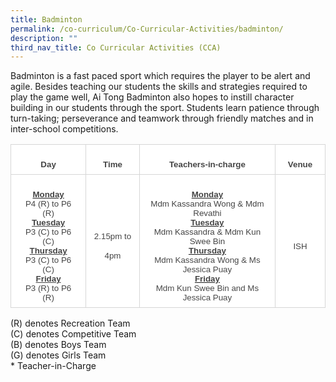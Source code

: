 ```yaml
---
title: Badminton
permalink: /co-curriculum/Co-Curricular-Activities/badminton/
description: ""
third_nav_title: Co Curricular Activities (CCA)
---
```

Badminton is a fast paced sport which requires the player to be alert and agile. Besides teaching our students the skills and strategies required to play the game well, Ai Tong Badminton also hopes to instill&nbsp;character building in our students through the sport. Students learn patience through turn-taking; perseverance and teamwork through friendly matches and in inter-school competitions.




<table style="background:white;border-collapse:collapse;mso-table-layout-alt:fixed;
 border:none;mso-border-alt:solid #AAAAAA .75pt;mso-yfti-tbllook:1184;
 mso-padding-alt:0in 0in 0in 0in" width="540" cellpadding="0" cellspacing="0" border="1" class="MsoNormalTable"><tbody><tr style="mso-yfti-irow:0;mso-yfti-firstrow:yes;height:12.6pt"><td style="width:89.85pt;border:solid #D6D6D6 1.0pt;mso-border-alt:
  solid #D6D6D6 .25pt;mso-border-bottom-alt:solid #D6D6D6 .75pt;padding:6.0pt 9.0pt 6.0pt 9.0pt;
  height:12.6pt" width="120"><p style="margin-bottom:0in;text-align:center;
  line-height:normal" align="center" class="MsoNormal"><b><span style="font-size:10.0pt;font-family:&quot;Arial&quot;,sans-serif;
  mso-fareast-font-family:&quot;Times New Roman&quot;;color:#454545">Day</span></b></p></td><td style="width:.75in;border:solid #D6D6D6 1.0pt;border-left:none;
  mso-border-left-alt:solid #D6D6D6 .25pt;mso-border-alt:solid #D6D6D6 .25pt;
  mso-border-bottom-alt:solid #D6D6D6 .75pt;padding:6.0pt 9.0pt 6.0pt 9.0pt;
  height:12.6pt" width="72"><p style="margin-bottom:0in;text-align:center;
  line-height:normal" align="center" class="MsoNormal"><b><span style="font-size:10.0pt;font-family:&quot;Arial&quot;,sans-serif;
  mso-fareast-font-family:&quot;Times New Roman&quot;;color:#454545">Time</span></b><span style="font-size:10.0pt;font-family:&quot;Arial&quot;,sans-serif;mso-fareast-font-family:
  &quot;Times New Roman&quot;;color:#454545"></span></p></td><td style="width:211.5pt;border:solid #D6D6D6 1.0pt;border-left:
  none;mso-border-left-alt:solid #D6D6D6 .25pt;mso-border-alt:solid #D6D6D6 .25pt;
  mso-border-bottom-alt:solid #D6D6D6 .75pt;padding:6.0pt 9.0pt 6.0pt 9.0pt;
  height:12.6pt" width="282"><p style="margin-bottom:0in;text-align:center;
  line-height:normal" align="center" class="MsoNormal"><b><span style="font-size:10.0pt;font-family:&quot;Arial&quot;,sans-serif;
  mso-fareast-font-family:&quot;Times New Roman&quot;;color:#454545">Teachers-in-charge</span></b></p></td><td style="width:49.5pt;border:solid #D6D6D6 1.0pt;border-left:none;
  mso-border-left-alt:solid #D6D6D6 .25pt;mso-border-alt:solid #D6D6D6 .25pt;
  mso-border-bottom-alt:solid #D6D6D6 .75pt;padding:6.0pt 9.0pt 6.0pt 9.0pt;
  height:12.6pt" width="66"><p style="margin-bottom:0in;text-align:center;
  line-height:normal" align="center" class="MsoNormal"><b><span style="font-size:10.0pt;font-family:&quot;Arial&quot;,sans-serif;
  mso-fareast-font-family:&quot;Times New Roman&quot;;color:#454545">Venue</span></b><span style="font-size:10.0pt;font-family:&quot;Arial&quot;,sans-serif;mso-fareast-font-family:
  &quot;Times New Roman&quot;;color:#454545"></span></p></td></tr><tr style="mso-yfti-irow:1;mso-yfti-lastrow:yes;height:103.2pt"><td style="width:89.85pt;border:solid #D6D6D6 1.0pt;border-top:
  none;mso-border-top-alt:solid #D6D6D6 .25pt;mso-border-alt:solid #D6D6D6 .25pt;
  padding:6.0pt 9.0pt 6.0pt 9.0pt;height:103.2pt" width="120"><p style="margin-bottom:0in;text-align:center;
  line-height:normal" align="center" class="MsoNormal"><b><u><span style="font-size:10.0pt;font-family:&quot;Arial&quot;,sans-serif;
  mso-fareast-font-family:&quot;Times New Roman&quot;;color:#444444">Monday</span></u></b><span style="font-size:10.0pt;font-family:&quot;Arial&quot;,sans-serif;mso-fareast-font-family:
  &quot;Times New Roman&quot;;color:#444444"><br>P4 (R) to P6 (R)<br><b><u>Tuesday</u></b><br>P3 (C) to P6 (C)<br><b><u>Thursday</u></b><br>P3 (C) to P6 (C)<br><b><u>Friday</u></b><br>P3 (R) to P6 (R)</span></p></td><td style="width:.75in;border-top:none;border-left:none;border-bottom:
  solid #D6D6D6 1.0pt;border-right:solid #D6D6D6 1.0pt;mso-border-top-alt:solid #D6D6D6 .25pt;
  mso-border-left-alt:solid #D6D6D6 .25pt;mso-border-alt:solid #D6D6D6 .25pt;
  padding:6.0pt 9.0pt 6.0pt 9.0pt;height:103.2pt" width="72"><p style="margin-bottom:0in;text-align:center;
  line-height:normal" align="center" class="MsoNormal"><span style="font-size:10.0pt;font-family:&quot;Arial&quot;,sans-serif;
  mso-fareast-font-family:&quot;Times New Roman&quot;;color:#444444">2.15pm to</span></p><p style="margin-bottom:0in;text-align:center;
  line-height:normal" align="center" class="MsoNormal"><span style="font-size:10.0pt;font-family:&quot;Arial&quot;,sans-serif;
  mso-fareast-font-family:&quot;Times New Roman&quot;;color:#444444">4pm</span></p></td><td style="width:211.5pt;border-top:none;border-left:none;
  border-bottom:solid #D6D6D6 1.0pt;border-right:solid #D6D6D6 1.0pt;
  mso-border-top-alt:solid #D6D6D6 .25pt;mso-border-left-alt:solid #D6D6D6 .25pt;
  mso-border-alt:solid #D6D6D6 .25pt;padding:6.0pt 9.0pt 6.0pt 9.0pt;
  height:103.2pt" width="282"><p style="margin-bottom:0in;text-align:center;
  line-height:normal" align="center" class="MsoNormal"><b><u><span style="font-size:10.0pt;font-family:&quot;Arial&quot;,sans-serif;
  mso-fareast-font-family:&quot;Times New Roman&quot;;color:#444444">Monday</span></u></b><span style="font-size:10.0pt;font-family:&quot;Arial&quot;,sans-serif;mso-fareast-font-family:
  &quot;Times New Roman&quot;;color:#444444"><br>Mdm Kassandra Wong &amp; Mdm Revathi</span><span style="font-size:10.0pt;
  font-family:&quot;Arial&quot;,sans-serif;mso-fareast-font-family:&quot;Times New Roman&quot;;
  color:#484848"><br></span><b><u><span style="font-size:10.0pt;font-family:&quot;Arial&quot;,sans-serif;
  mso-fareast-font-family:&quot;Times New Roman&quot;;color:#444444">Tuesday</span></u></b><span style="font-size:10.0pt;font-family:&quot;Arial&quot;,sans-serif;mso-fareast-font-family:
  &quot;Times New Roman&quot;;color:#444444"><br>Mdm Kassandra &amp; Mdm Kun Swee Bin</span><span style="font-size:10.0pt;
  font-family:&quot;Arial&quot;,sans-serif;mso-fareast-font-family:&quot;Times New Roman&quot;;
  color:#484848"><br></span><b><u><span style="font-size:10.0pt;font-family:&quot;Arial&quot;,sans-serif;
  mso-fareast-font-family:&quot;Times New Roman&quot;;color:#444444">Thursday</span></u></b><span style="font-size:10.0pt;font-family:&quot;Arial&quot;,sans-serif;mso-fareast-font-family:
  &quot;Times New Roman&quot;;color:#444444"><br></span><span style="font-size:10.0pt;font-family:&quot;Arial&quot;,sans-serif;
  mso-fareast-font-family:&quot;Times New Roman&quot;;color:#484848">Mdm Kassandra Wong &amp; Ms Jessica Puay<br></span><b><u><span style="font-size:10.0pt;font-family:&quot;Arial&quot;,sans-serif;
  mso-fareast-font-family:&quot;Times New Roman&quot;;color:#444444">Friday</span></u></b><span style="font-size:10.0pt;font-family:&quot;Arial&quot;,sans-serif;mso-fareast-font-family:
  &quot;Times New Roman&quot;;color:#444444"><br></span><span style="font-size:10.0pt;font-family:&quot;Arial&quot;,sans-serif;
  mso-fareast-font-family:&quot;Times New Roman&quot;;color:#484848">Mdm Kun Swee Bin and Ms Jessica Puay</span></p></td><td style="width:49.5pt;border-top:none;border-left:none;border-bottom:
  solid #D6D6D6 1.0pt;border-right:solid #D6D6D6 1.0pt;mso-border-top-alt:solid #D6D6D6 .25pt;
  mso-border-left-alt:solid #D6D6D6 .25pt;mso-border-alt:solid #D6D6D6 .25pt;
  padding:6.0pt 9.0pt 6.0pt 9.0pt;height:103.2pt" width="66"><p style="margin-bottom:0in;text-align:center;
  line-height:normal" align="center" class="MsoNormal"><span style="font-size:10.0pt;font-family:&quot;Arial&quot;,sans-serif;
  mso-fareast-font-family:&quot;Times New Roman&quot;;color:#444444">ISH</span></p></td></tr></tbody></table>

(R) denotes Recreation Team  
(C) denotes Competitive Team  
(B) denotes Boys Team  
(G) denotes Girls Team  
\* Teacher-in-Charge